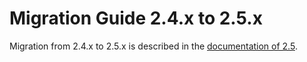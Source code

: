 # Migration Guide 2.4.x to 2.5.x

Migration from 2.4.x to 2.5.x is described in the
[documentation of 2.5](https://doc.akka.io/libraries/akka/2.5/project/migration-guide-2.4.x-2.5.x.html).

